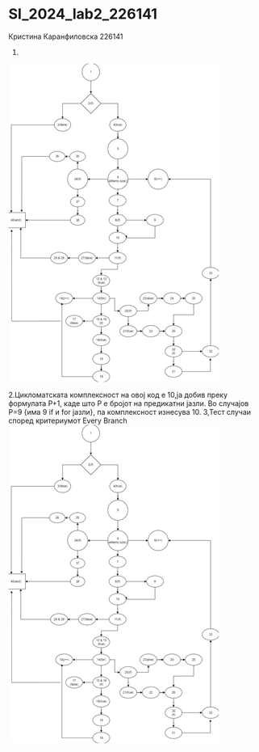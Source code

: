 # SI_2024_lab2_226141
Кристина Каранфиловска 
226141

1.
![Control Flow Graph](https://github.com/kristinak26/SI_2024_lab2_226141/blob/master/Screenshot%202024-06-24%20182146.png?raw=true)

2.Цикломатската комплексност на овој код е 10,ја добив преку формулата P+1, каде што P е бројот на предикатни јазли. Во случајoв P=9 {има 9 if и for јазли}, па комплексност изнесува 10.
3,Тест случаи според критериумот Every Branch
![Every Branch](https://github.com/kristinak26/SI_2024_lab2_226141/blob/master/Screenshot%202024-06-24%20182146.png?raw=true)
